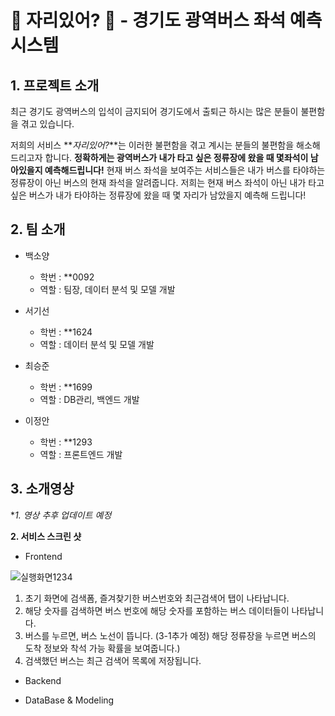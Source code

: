 # 🚎 자리있어? 🚎 - 경기도 광역버스 좌석 예측 시스템

## 1. 프로젝트 소개

최근 경기도 광역버스의 입석이 금지되어 경기도에서 출퇴근 하시는 많은 분들이 불편함을 겪고 있습니다. 

저희의 서비스 **_자리있어?_**는 이러한 불편함을 겪고 계시는 분들의 불편함을 해소해드리고자 합니다.
**정확하게는 광역버스가 내가 타고 싶은 정류장에 왔을 때 몇좌석이 남아있을지 예측해드립니다!**
현재 버스 좌석을 보여주는 서비스들은 내가 버스를 타야하는 정류장이 아닌 버스의 현재 좌석을 알려줍니다. 저희는 현재 버스 좌석이 아닌 내가 타고 싶은 버스가 내가 타야하는 정류장에 왔을 때 몇 자리가 남았을지 예측해 드립니다!


## 2. 팀 소개

- 백소양 
  - 학번 : **0092
  - 역할 : 팀장, 데이터 분석 및 모델 개발

- 서기선
  - 학번 : **1624
  - 역할 : 데이터 분석 및 모델 개발

- 최승준
  - 학번 : **1699
  - 역할 : DB관리, 백엔드 개발

- 이정안
  - 학번 : **1293
  - 역할 : 프론트엔드 개발


## 3. 소개영상

**1. *영상 추후 업데이트 예정**


**2. 서비스 스크린 샷**

- Frontend
  
![실행화면1234](https://user-images.githubusercontent.com/105616772/228748891-f049f4e2-b8ab-43cc-b3ec-b272db0ba248.jpg)

  1. 초기 화면에 검색폼, 즐겨찾기한 버스번호와 최근검색어 탭이 나타납니다.
  2. 해당 숫자를 검색하면 버스 번호에 해당 숫자를 포함하는 버스 데이터들이 나타납니다.
  3. 버스를 누르면, 버스 노선이 뜹니다. (3-1추가 예정) 해당 정류장을 누르면 버스의 도착 정보와 착석 가능 확률을 보여줍니다.)
  4. 검색했던 버스는 최근 검색어 목록에 저장됩니다.

- Backend

- DataBase & Modeling 
